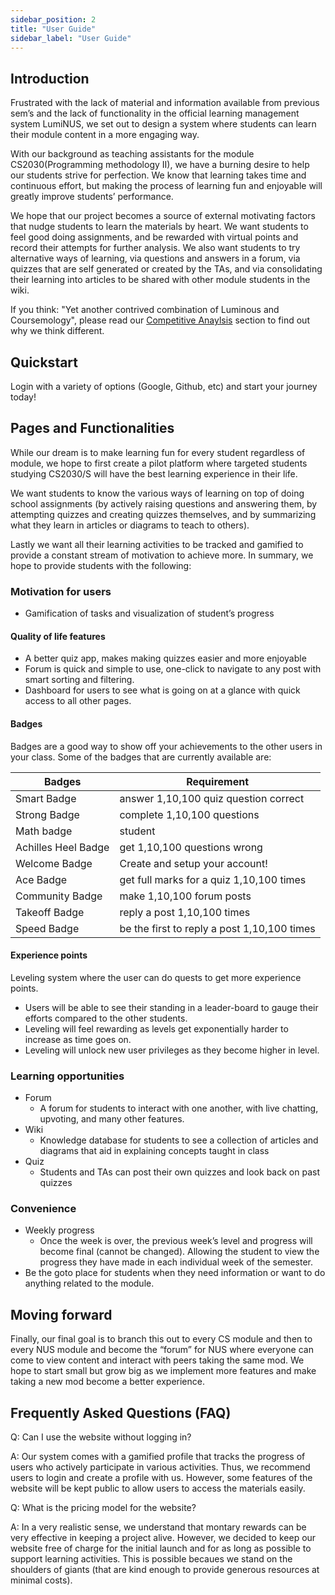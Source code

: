 ```yaml
---
sidebar_position: 2
title: "User Guide"
sidebar_label: "User Guide"
---
```


## **Introduction**

Frustrated with the lack of material and information available from previous
sem’s and the lack of functionality in the official learning management system
LumiNUS, we set out to design a system where students can learn their module
content in a more engaging way.

With our background as teaching assistants for the module CS2030(Programming
methodology II), we have a burning desire to help our students strive for
perfection. We know that learning takes time and continuous effort, but making
the process of learning fun and enjoyable will greatly improve students’
performance.

We hope that our project becomes a source of external motivating factors that
nudge students to learn the materials by heart. We want students to feel good
doing assignments, and be rewarded with virtual points and record their attempts
for further analysis. We also want students to try alternative ways of learning,
via questions and answers in a forum, via quizzes that are self generated or
created by the TAs, and via consolidating their learning into articles to be
shared with other module students in the wiki.

If you think: "Yet another contrived combination of Luminous and Coursemology",
please read our [Competitive Anaylsis](CompetitiveAnalysis) section to find out
why we think different.

## **Quickstart**

Login with a variety of options (Google, Github, etc) and start your journey
today!

## **Pages and Functionalities**

While our dream is to make learning fun for every student regardless of module,
we hope to first create a pilot platform where targeted students studying
CS2030/S will have the best learning experience in their life.

We want students to know the various ways of learning on top of doing school
assignments (by actively raising questions and answering them, by attempting
quizzes and creating quizzes themselves, and by summarizing what they learn in
articles or diagrams to teach to others).

Lastly we want all their learning activities to be tracked and gamified to
provide a constant stream of motivation to achieve more. In summary, we hope to
provide students with the following:

### **Motivation for users**

- Gamification of tasks and visualization of student’s progress

#### **Quality of life features**

- A better quiz app, makes making quizzes easier and more enjoyable
- Forum is quick and simple to use, one-click to navigate to any post with smart
  sorting and filtering.
- Dashboard for users to see what is going on at a glance with quick access to
  all other pages.

#### **Badges**

Badges are a good way to show off your achievements to the other users in your
class. Some of the badges that are currently available are:

| Badges              | Requirement                                 |
| ------------------- | ------------------------------------------- |
| Smart Badge         | answer 1,10,100 quiz question correct       |
| Strong Badge        | complete 1,10,100 questions                 |
| Math badge          | student                                     |
| Achilles Heel Badge | get 1,10,100 questions wrong                |
| Welcome Badge       | Create and setup your account!              |
| Ace Badge           | get full marks for a quiz 1,10,100 times    |
| Community Badge     | make 1,10,100 forum posts                   |
| Takeoff Badge       | reply a post 1,10,100 times                 |
| Speed Badge         | be the first to reply a post 1,10,100 times |

#### **Experience points**

Leveling system where the user can do quests to get more experience points.

- Users will be able to see their standing in a leader-board to gauge their
  efforts compared to the other students.
- Leveling will feel rewarding as levels get exponentially harder to increase as
  time goes on.
- Leveling will unlock new user privileges as they become higher in level.

### **Learning opportunities**

- Forum
  - A forum for students to interact with one another, with live chatting,
    upvoting, and many other features.
- Wiki
  - Knowledge database for students to see a collection of articles and diagrams
    that aid in explaining concepts taught in class
- Quiz
  - Students and TAs can post their own quizzes and look back on past quizzes

### **Convenience**

- Weekly progress
  - Once the week is over, the previous week’s level and progress will become
    final (cannot be changed). Allowing the student to view the progress they
    have made in each individual week of the semester.
- Be the goto place for students when they need information or want to do
  anything related to the module.

## **Moving forward**

Finally, our final goal is to branch this out to every CS module and then to
every NUS module and become the “forum” for NUS where everyone can come to view
content and interact with peers taking the same mod. We hope to start small but
grow big as we implement more features and make taking a new mod become a better
experience.

## **Frequently Asked Questions (FAQ)**

Q: Can I use the website without logging in?

A: Our system comes with a gamified profile that tracks the progress of users
who actively participate in various activities. Thus, we recommend users to
login and create a profile with us. However, some features of the website will
be kept public to allow users to access the materials easily.

Q: What is the pricing model for the website?

A: In a very realistic sense, we understand that montary rewards can be very
effective in keeping a project alive. However, we decided to keep our website
free of charge for the initial launch and for as long as possible to support
learning activities. This is possible becaues we stand on the shoulders of
giants (that are kind enough to provide generous resources at minimal costs).
